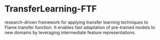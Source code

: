 # TransferLearning-FTF

research-driven framework for applying transfer learning techniques to Flame transfer function. It enables fast adaptation of pre-trained models to new domains by leveraging intermediate feature representations.

